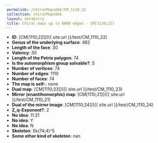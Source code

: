 ```yaml
--- 
 permalink: /chiralMaps6kE/CM_1110_22 
 collection: chiralMaps6kE
 layout: dataEntry
 title: Chiral maps up to 6000 edges - CM[1110;22]
---
```


- **ID**: [CM[1110;22]]({{ site.url }}/test/CM_1110_22)
- **Genus of the underlying surface**: 482
- **Length of the face**: 30
- **Valency**: 30
- **Length of the Petrie polygon**: 74
- **Is the automorphism group solvable?**: S
- **Number of vertices**: 74
- **Number of edges**: 1110
- **Number of faces**: 74
- **The map is self-**: none
- **Dual map**: [CM[1110;23]]({{ site.url }}/test/CM_1110_23)
- **Mirror (enantihomorphic) map**: [CM[1110;21]]({{ site.url }}/test/CM_1110_21)
- **Dual of the mirror image**: [CM[1110;24]]({{ site.url }}/test/CM_1110_24)
- **Z_q-Exponent?**: 2
- **No idea**:  11:21
- **No idea**: Y
- **No idea**: N
- **Skeleton**: Sk(74;4)^5
- **Some other kind of skeleton**: nan
